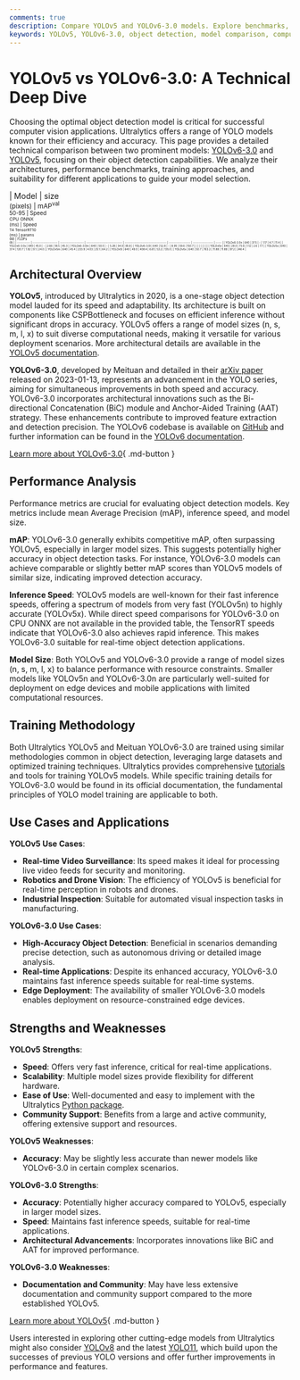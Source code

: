 ```yaml
---
comments: true
description: Compare YOLOv5 and YOLOv6-3.0 models. Explore benchmarks, architectures, speed, and accuracy to choose the best object detection model for your needs.
keywords: YOLOv5, YOLOv6-3.0, object detection, model comparison, computer vision, mAP, inference speed, real-time detection, Ultralytics, YOLO models
---
```


# YOLOv5 vs YOLOv6-3.0: A Technical Deep Dive

Choosing the optimal object detection model is critical for successful computer vision applications. Ultralytics offers a range of YOLO models known for their efficiency and accuracy. This page provides a detailed technical comparison between two prominent models: [YOLOv6-3.0](https://docs.ultralytics.com/models/yolov6/) and [YOLOv5](https://docs.ultralytics.com/models/yolov5/), focusing on their object detection capabilities. We analyze their architectures, performance benchmarks, training approaches, and suitability for different applications to guide your model selection.

<script async src="https://cdn.jsdelivr.net/npm/chart.js"></script>
<script defer src="../../javascript/benchmark.js"></script>

<canvas id="modelComparisonChart" width="1024" height="400" active-models='["YOLOv6-3.0", "YOLOv5"]'></canvas>

| Model       | size<br><sup>(pixels) | mAP<sup>val<br>50-95 | Speed<br><sup>CPU ONNX<br>(ms) | Speed<br><sup>T4 TensorRT10<br>(ms) | params<br><sup>(M) | FLOPs<br><sup>(B) |
| ----------- | --------------------- | -------------------- | ------------------------------ | ----------------------------------- | ------------------ | ----------------- | ----- |
| YOLOv6-3.0n | 640                   | 37.5                 | -                              | 1.17                                | 4.7                | 11.4              |
| YOLOv6-3.0s | 640                   | 45.0                 | -                              | 2.66                                | 18.5               | 45.3              |
| YOLOv6-3.0m | 640                   | 50.0                 | -                              | 5.28                                | 34.9               | 85.8              |
| YOLOv6-3.0l | 640                   | 52.8                 | -                              | 8.95                                | 59.6               | 150.7             |
|             |                       |                      |                                |                                     |                    |                   |
| YOLOv5n     | 640                   | 28.0                 | 73.6                           | 1.12                                | 2.6                | 7.7               |
| YOLOv5s     | 640                   | 37.4                 | 120.7                          | 1.92                                | 9.1                | 24.0              |
| YOLOv5m     | 640                   | 45.4                 | 233.9                          | 4.03                                | 25.1               | 64.2              |
| YOLOv5l     | 640                   | 49.0                 | 408.4                          | 6.61                                | 53.2               | 135.0             |
| YOLOv5x     | 640                   | 50.7                 | 763.2                          | 11.89                               | 11.89              | 97.2              | 246.4 |

## Architectural Overview

**YOLOv5**, introduced by Ultralytics in 2020, is a one-stage object detection model lauded for its speed and adaptability. Its architecture is built on components like CSPBottleneck and focuses on efficient inference without significant drops in accuracy. YOLOv5 offers a range of model sizes (n, s, m, l, x) to suit diverse computational needs, making it versatile for various deployment scenarios. More architectural details are available in the [YOLOv5 documentation](https://docs.ultralytics.com/models/yolov5/).

**YOLOv6-3.0**, developed by Meituan and detailed in their [arXiv paper](https://arxiv.org/abs/2301.05586) released on 2023-01-13, represents an advancement in the YOLO series, aiming for simultaneous improvements in both speed and accuracy. YOLOv6-3.0 incorporates architectural innovations such as the Bi-directional Concatenation (BiC) module and Anchor-Aided Training (AAT) strategy. These enhancements contribute to improved feature extraction and detection precision. The YOLOv6 codebase is available on [GitHub](https://github.com/meituan/YOLOv6) and further information can be found in the [YOLOv6 documentation](https://docs.ultralytics.com/models/yolov6/).

[Learn more about YOLOv6-3.0](https://docs.ultralytics.com/models/yolov6/){ .md-button }

## Performance Analysis

Performance metrics are crucial for evaluating object detection models. Key metrics include mean Average Precision (mAP), inference speed, and model size.

**mAP**: YOLOv6-3.0 generally exhibits competitive mAP, often surpassing YOLOv5, especially in larger model sizes. This suggests potentially higher accuracy in object detection tasks. For instance, YOLOv6-3.0 models can achieve comparable or slightly better mAP scores than YOLOv5 models of similar size, indicating improved detection accuracy.

**Inference Speed**: YOLOv5 models are well-known for their fast inference speeds, offering a spectrum of models from very fast (YOLOv5n) to highly accurate (YOLOv5x). While direct speed comparisons for YOLOv6-3.0 on CPU ONNX are not available in the provided table, the TensorRT speeds indicate that YOLOv6-3.0 also achieves rapid inference. This makes YOLOv6-3.0 suitable for real-time object detection applications.

**Model Size**: Both YOLOv5 and YOLOv6-3.0 provide a range of model sizes (n, s, m, l, x) to balance performance with resource constraints. Smaller models like YOLOv5n and YOLOv6-3.0n are particularly well-suited for deployment on edge devices and mobile applications with limited computational resources.

## Training Methodology

Both Ultralytics YOLOv5 and Meituan YOLOv6-3.0 are trained using similar methodologies common in object detection, leveraging large datasets and optimized training techniques. Ultralytics provides comprehensive [tutorials](https://docs.ultralytics.com/guides/) and tools for training YOLOv5 models. While specific training details for YOLOv6-3.0 would be found in its official documentation, the fundamental principles of YOLO model training are applicable to both.

## Use Cases and Applications

**YOLOv5 Use Cases**:

- **Real-time Video Surveillance**: Its speed makes it ideal for processing live video feeds for security and monitoring.
- **Robotics and Drone Vision**: The efficiency of YOLOv5 is beneficial for real-time perception in robots and drones.
- **Industrial Inspection**: Suitable for automated visual inspection tasks in manufacturing.

**YOLOv6-3.0 Use Cases**:

- **High-Accuracy Object Detection**: Beneficial in scenarios demanding precise detection, such as autonomous driving or detailed image analysis.
- **Real-time Applications**: Despite its enhanced accuracy, YOLOv6-3.0 maintains fast inference speeds suitable for real-time systems.
- **Edge Deployment**: The availability of smaller YOLOv6-3.0 models enables deployment on resource-constrained edge devices.

## Strengths and Weaknesses

**YOLOv5 Strengths**:

- **Speed**: Offers very fast inference, critical for real-time applications.
- **Scalability**: Multiple model sizes provide flexibility for different hardware.
- **Ease of Use**: Well-documented and easy to implement with the Ultralytics [Python package](https://pypi.org/project/ultralytics/).
- **Community Support**: Benefits from a large and active community, offering extensive support and resources.

**YOLOv5 Weaknesses**:

- **Accuracy**: May be slightly less accurate than newer models like YOLOv6-3.0 in certain complex scenarios.

**YOLOv6-3.0 Strengths**:

- **Accuracy**: Potentially higher accuracy compared to YOLOv5, especially in larger model sizes.
- **Speed**: Maintains fast inference speeds, suitable for real-time applications.
- **Architectural Advancements**: Incorporates innovations like BiC and AAT for improved performance.

**YOLOv6-3.0 Weaknesses**:

- **Documentation and Community**: May have less extensive documentation and community support compared to the more established YOLOv5.

[Learn more about YOLOv5](https://docs.ultralytics.com/models/yolov5/){ .md-button }

Users interested in exploring other cutting-edge models from Ultralytics might also consider [YOLOv8](https://docs.ultralytics.com/models/yolov8/) and the latest [YOLO11](https://docs.ultralytics.com/models/yolo11/), which build upon the successes of previous YOLO versions and offer further improvements in performance and features.
